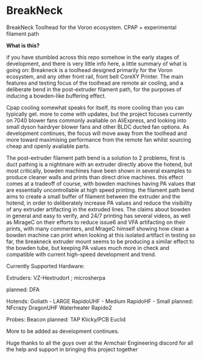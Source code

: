# BreakNeck
BreakNeck Toolhead for the Voron ecosystem. CPAP + experimental filament path


**What is this?**

if you have stumbled across this repo somehow in the early stages of development, and there is very little info here, a little summary of what is going on:
Breakneck is a toolhead designed primarily for the Voron ecosystem, and any other front rail, front belt CoreXY Printer.
The main features and testing focus of the toolhead are remote air cooling, and a deliberate bend in the post-extruder filament path, for the purposes of inducing a bowden-like buffering effect.

Cpap cooling somewhat speaks for itself, its more cooling than you can typically get. more to come with updates, but the project focuses currently on 7040 blower fans commonly avaliable on AliExpress, and looking into small dyson hairdryer blower fans and other BLDC ducted fan options. As development continues, the focus will move away from the toolhead and more toward maximising performance from the remote fan whilst sourcing cheap and openly avaliable parts.

The post-extruder filament path bend is a solution to 2 problems, first is duct pathing is a nightmare with an extruder directly above the hotend, but most critically, bowden machines have been shown in several examples to produce cleaner walls and prints than direct drive machines. this effect comes at a tradeoff of course, with bowden machines having PA values that are essentially uncontrollable at high speed printing.
the filament path bend aims to create a small buffer of filament between the extruder and the hotend, in order to deliberately increase PA values and reduce the visibility of any extruder artifacting in the extruded lines.
The claims about bowden in general and easy to verify, and 24/7 printing has several videos, as well as MirageC on their efforts to reduce issue6 and VFA artifacting on their prints, with many commenters, and MrageC himself showing how clean a bowden machine can print when looking at this isolated artifact
in testing so far, the breakneck extruder mount seems to be producing a similar effect to the bowden tube, but keeping PA values much more in check and compatible with current high-speed development and trend.



Currently Supported Hardware:

Extruders:
VZ-Hextrudort ; 
microsherpa

planned:
DFA

Hotends:
Goliath - LARGE
RapidoUHF - Medium
RapidoHF - Small
planned:
NFcrazy
DragonUHF
Waterheater
Rapido2

Probes:
Beacon
planned:
TAP
Klicky/PCB
Euclid

More to be added as development continues.

Huge thanks to all the guys over at the Armchair Engineering discord for all the help and support in bringing this project together
